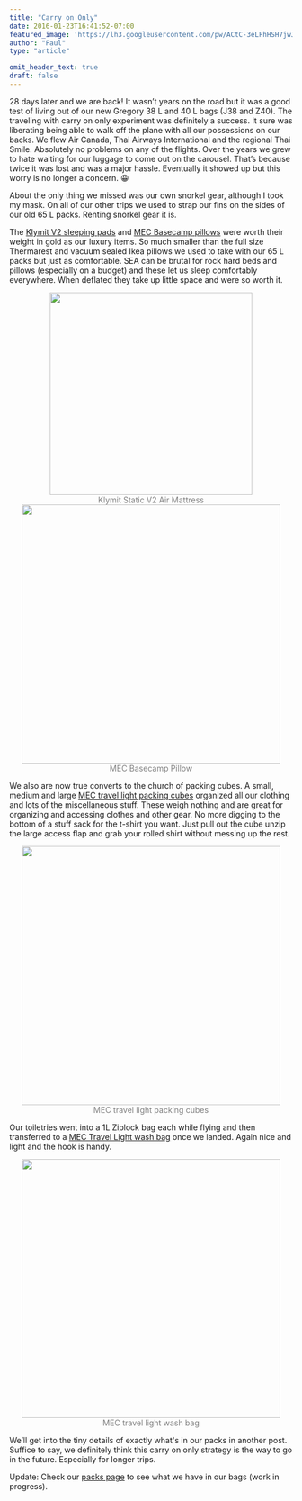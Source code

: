 ```yaml
---
title: "Carry on Only"
date: 2016-01-23T16:41:52-07:00
featured_image: 'https://lh3.googleusercontent.com/pw/ACtC-3eLFhHSH7jwJFKidiuTKej1sGrta8jWM6_S9ZXpW4NRp0PIfyWooaFzZZmqGQ3iEKK6sSAVqoAbdIAa0O7r_-iIaQW-17fmB0-0x8te3ikbxUHivjZOQNpwFkt0tqgABYxDX2ALo_Cw_GciNvKBbK34kg=w1024-h683-no'
author: "Paul"
type: "article"

omit_header_text: true
draft: false
---
```


28 days later and we are back!  It wasn’t years on the road but it was a good test of living out of our new Gregory 38 L and 40 L bags (J38 and Z40).  The traveling with carry on only experiment was definitely a success.  It sure was liberating being able to walk off the plane with all our possessions on our backs.  We flew Air Canada, Thai Airways International and the regional Thai Smile.  Absolutely no problems on any of the flights.  Over the years we grew to hate waiting for our luggage to come out on the carousel.  That’s because twice it was lost and was a major hassle.  Eventually it showed up but this worry is no longer a concern.   😀

About the only thing we missed was our own snorkel gear, although I took my mask.  On all of our other trips we used to strap our fins on the sides of our old 65 L packs.  Renting snorkel gear it is.  

The [Klymit V2 sleeping pads](https://klymit.com/collections/sleeping-pads/products/static-v2-sleeping-pad) and [MEC Basecamp pillows](https://www.mec.ca/en/product/5023-543/Base-Camp-Pillow) were worth their weight in gold as our luxury items.  So much smaller than the full size Thermarest and vacuum sealed Ikea pillows we used to take with our 65 L packs but just as comfortable.  SEA can be brutal for rock hard beds and pillows (especially on a budget) and these let us sleep comfortably everywhere.  When deflated they take up little space and were so worth it.

<div style="text-align: center">
  <a style="display:inline-block;text-decoration:none;color: grey;" href="https://photos.google.com/share/AF1QipNzXM2ejuel-cP83GpoUxFt9iC4bXV1U2VTzFt7yNrz603xIJ6qkUjeAFAOt1-G6w/photo/AF1QipMp-U8_BB52A21zxFc9N7wt8HLqAzbdd3J7gfbk?key=NGhOVGJJZUVpYmVFM08wZTZzeGpMQktHYWxWX0V3" target="_blank"><img src="https://lh3.googleusercontent.com/pw/ACtC-3eeaDDYgZsKqrgfJQrYwXlnJ-WumUpJAvMh2f0aDwnamWG-nfS-sKb-oxtY8cr2j5-d3TG-XIznJFRmqY89WJDS95bPxY2Chq0jAyBCr-3DoI45YndzQ53eOsPgl9HOupW4QBX1mDpRp_SoPpEJ2LEprA=w500-h630-no" width="360" /><div>Klymit Static V2 Air Mattress</div></a>
  <a style="display:inline-block;text-decoration:none;color: grey;" href="https://photos.google.com/share/AF1QipNzXM2ejuel-cP83GpoUxFt9iC4bXV1U2VTzFt7yNrz603xIJ6qkUjeAFAOt1-G6w/photo/AF1QipMHK0F0RleLJ91M65ha6aUv7MFYW4NVj0d-xwvf?key=NGhOVGJJZUVpYmVFM08wZTZzeGpMQktHYWxWX0V3" target="_blank"><img src="https://lh3.googleusercontent.com/pw/ACtC-3fZ_tg_y07AiQoQjRyIR4k7p7zU0sMn8xp_gAW-eJQajNtmgUbx0tGDN7OtfAiUCbE30kcr0Byg92Au3jb3RN6hinVYS7eFnjNV2p0otpmUDW9MciHYBDihyfFm7bQNY3eLQ_ZAix3seDLMfhkb7YYsPA=s720-no" width="460" /><div>MEC Basecamp Pillow</div></a>
</div>

We also are now true converts to the church of packing cubes.  A small, medium and large [MEC travel light packing cubes](https://www.mec.ca/en/product/5054-174/Travel-Light-Packing-Cube-3-Pack) organized all our clothing and lots of the miscellaneous stuff.  These weigh nothing and are great for organizing and accessing clothes and other gear.  No more digging to the bottom of a stuff sack for the t-shirt you want.  Just pull out the cube unzip the large access flap and grab your rolled shirt without messing up the rest.

<div style="text-align: center">
  <a style="display:inline-block;text-decoration:none;color: grey;" href="https://photos.google.com/share/AF1QipNzXM2ejuel-cP83GpoUxFt9iC4bXV1U2VTzFt7yNrz603xIJ6qkUjeAFAOt1-G6w/photo/AF1QipOkWHBXkTMS-B4L47VF4H_4mFAgcErrYZtSLP2L?key=NGhOVGJJZUVpYmVFM08wZTZzeGpMQktHYWxWX0V3" target="_blank"><img src="https://lh3.googleusercontent.com/pw/ACtC-3ch9ZZzWevuhacLl14wG0pL3e2j2rGioUFOLa2q1cGGFkzwtQF3sQ1enE4Y_wdZVja0atQVUKbnm7MP2xvKN9ISpbq4pb_1ft8YQaB0CtlRwWxfi5jhco5GI687HWllQLEq9apYwMvFfdMbXASWFbGOZg=s720-no" width="460" /><div>MEC travel light packing cubes</div></a>
</div>

Our toiletries went into a 1L Ziplock bag each while flying and then transferred to a [MEC Travel Light wash bag](https://www.mec.ca/en/product/5054-184/Travel-Light-Wash-Pouch?showRedirectMessage=true) once we landed.  Again nice and light and the hook is handy.

<div style="text-align: center">
  <a style="display:inline-block;text-decoration:none;color: grey;" href="https://photos.google.com/share/AF1QipNzXM2ejuel-cP83GpoUxFt9iC4bXV1U2VTzFt7yNrz603xIJ6qkUjeAFAOt1-G6w/photo/AF1QipOcoqgLSqH7t1wnYulMJxUL0u3_7cEMLA28zS88?key=NGhOVGJJZUVpYmVFM08wZTZzeGpMQktHYWxWX0V3" target="_blank"><img src="https://lh3.googleusercontent.com/pw/ACtC-3cVv9By7WCp_rB-43ehAI_tqtfuMXxZQgGETZnn0--FkgZm0Nq3VMUdlSQz631tZ2gmol4BTHVEkMX7rOxOqcU8-qVyY0cH_UV-Iz9A7coqRRR8IVZMwPWHJ0oDu2dtEb9nZmlZdCQ7VuFQQsuXnHl2nA=s640-no" width="460" /><div>MEC travel light wash bag</div></a>
</div>

We’ll get into the tiny details of exactly what's in our packs in another post.  Suffice to say, we definitely think this carry on only strategy is the way to go in the future.  Especially for longer trips.

Update: Check our [packs page](/packs/) to see what we have in our bags (work in progress).
